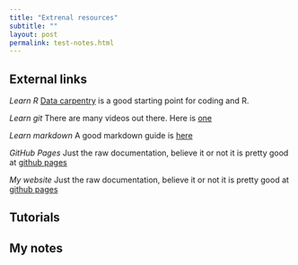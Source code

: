 ```yaml
---
title: "Extrenal resources"
subtitle: ""
layout: post
permalink: test-notes.html
---
```


<h2>External links</h2>

*Learn R*
[Data carpentry]("https://datacarpentry.org/") is a good starting point for coding and R.

*Learn git*
There are many videos out there. Here is [one]("https://www.youtube.com/watch?v=HVsySz-h9)

*Learn markdown*
A good markdown guide is [here]("http://www.markdowntutorial.com/")

*GitHub Pages*
Just the raw documentation, believe it or not it is pretty good  at [github pages]("https://pages.github.com/")

*My website*
Just the raw documentation, believe it or not it is pretty good at [github pages]("https://www.ssnhub.com/")


## Tutorials


## My notes
